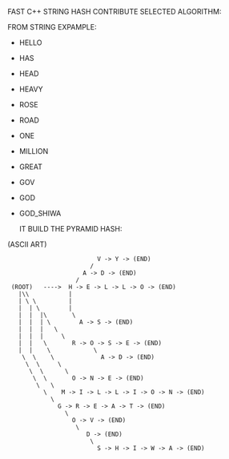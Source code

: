 FAST C++ STRING HASH CONTRIBUTE SELECTED ALGORITHM:

FROM STRING EXPAMPLE:
- HELLO
- HAS
- HEAD
- HEAVY
- ROSE
- ROAD
- ONE
- MILLION
- GREAT
- GOV
- GOD
- GOD_SHIWA

  IT BUILD THE PYRAMID HASH:




(ASCII ART)



                             V -> Y -> (END)
                           /
                         A -> D -> (END)
                       / 
     (ROOT)   ---->  H -> E -> L -> L -> O -> (END)
       |\\           |
       | \ \         |
       |  | \        |
       |  |  |\       \
       |  |  | \        A -> S -> (END)
       |  |  |   \
       |  |  |     \ 
       |  |   \       R -> O -> S -> E -> (END)
       |  |    \            \
        \  \    \             A -> D -> (END)
         \  \     \
          \  \      \ 
           \  \       O -> N -> E -> (END)
            \   \
              \    M -> I -> L -> L -> I -> O -> N -> (END)
                \
                  G -> R -> E -> A -> T -> (END)
                    \
                      O -> V -> (END)
                       \
                          D -> (END)
                           \
                             S -> H -> I -> W -> A -> (END)


  
  

